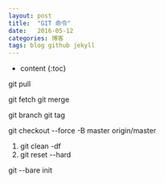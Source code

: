 ```yaml
---
layout: post
title:  "GIT 命令"
date:   2016-05-12
categories: 博客
tags: blog github jekyll
---
```


* content
{:toc}


git pull

git fetch
git merge

git branch
git tag

git checkout --force -B master origin/master

1. git clean -df
2. git reset --hard

git --bare init
